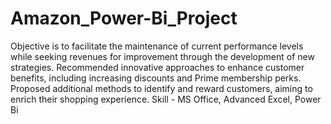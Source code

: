 # Amazon_Power-Bi_Project
Objective is to facilitate the maintenance of current performance levels while seeking revenues for improvement through the development of new strategies.
Recommended innovative approaches to enhance customer benefits, including increasing discounts and Prime membership perks.
Proposed additional methods to identify and reward customers, aiming to enrich their shopping experience.
Skill - MS Office, Advanced Excel, Power Bi
